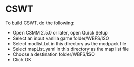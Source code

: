 # CSWT
To build CSWT, do the following:
- Open CSMM 2.5.0 or later, open Quick Setup
- Select an input vanilla game folder/WBFS/ISO
- Select modlist.txt in this directory as the modpack file
- Select mapList.yaml in this directory as the map list file
- Choose a destination folder/WBFS/ISO
- Click OK
